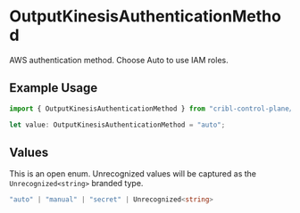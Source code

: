 # OutputKinesisAuthenticationMethod

AWS authentication method. Choose Auto to use IAM roles.

## Example Usage

```typescript
import { OutputKinesisAuthenticationMethod } from "cribl-control-plane/models";

let value: OutputKinesisAuthenticationMethod = "auto";
```

## Values

This is an open enum. Unrecognized values will be captured as the `Unrecognized<string>` branded type.

```typescript
"auto" | "manual" | "secret" | Unrecognized<string>
```